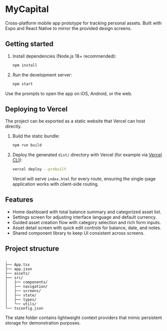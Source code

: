 # MyCapital

Cross-platform mobile app prototype for tracking personal assets. Built with Expo and React Native to mirror the provided design screens.

## Getting started

1. Install dependencies (Node.js 18+ recommended):
   ```bash
   npm install
   ```
2. Run the development server:
   ```bash
   npm start
   ```
Use the prompts to open the app on iOS, Android, or the web.

## Deploying to Vercel

The project can be exported as a static website that Vercel can host directly.

1. Build the static bundle:
   ```bash
   npm run build
   ```
2. Deploy the generated `dist/` directory with Vercel (for example via [Vercel CLI](https://vercel.com/docs/cli)): 
   ```bash
   vercel deploy --prebuilt
   ```
   Vercel will serve `index.html` for every route, ensuring the single-page application works with client-side routing.

## Features

- Home dashboard with total balance summary and categorized asset list.
- Settings screen for adjusting interface language and default currency.
- Guided asset creation flow with category selection and rich form inputs.
- Asset detail screen with quick edit controls for balance, date, and notes.
- Shared component library to keep UI consistent across screens.

## Project structure

```
.
├── App.tsx
├── app.json
├── assets/
├── src/
│   ├── components/
│   ├── navigation/
│   ├── screens/
│   ├── state/
│   ├── types/
│   └── utils/
└── tsconfig.json
```

The state folder contains lightweight context providers that mimic persistent storage for demonstration purposes.
